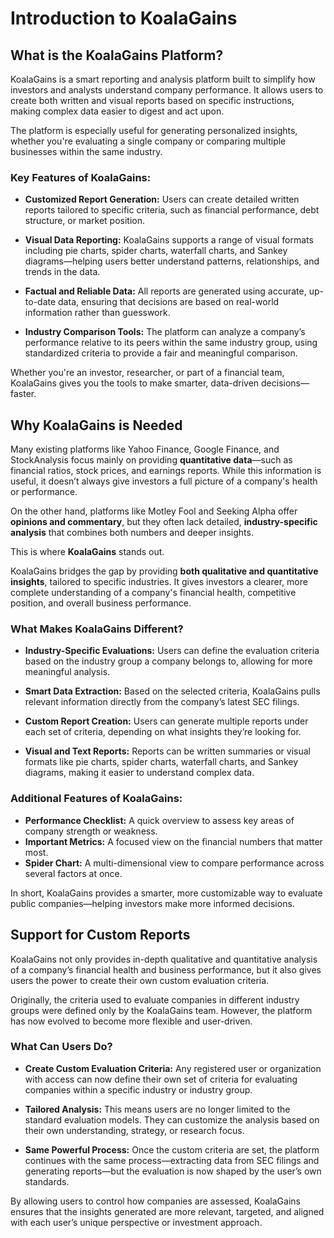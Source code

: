 # Introduction to KoalaGains

## What is the KoalaGains Platform?

KoalaGains is a smart reporting and analysis platform built to simplify how investors and analysts understand company performance. It allows users to create both written and visual reports based on specific instructions, making complex data easier to digest and act upon.

The platform is especially useful for generating personalized insights, whether you're evaluating a single company or comparing multiple businesses within the same industry.

### Key Features of KoalaGains:

- **Customized Report Generation:** Users can create detailed written reports tailored to specific criteria, such as financial performance, debt structure, or market position.
- **Visual Data Reporting:** KoalaGains supports a range of visual formats including pie charts, spider charts, waterfall charts, and Sankey diagrams—helping users better understand patterns, relationships, and trends in the data.

- **Factual and Reliable Data:** All reports are generated using accurate, up-to-date data, ensuring that decisions are based on real-world information rather than guesswork.

- **Industry Comparison Tools:** The platform can analyze a company’s performance relative to its peers within the same industry group, using standardized criteria to provide a fair and meaningful comparison.

Whether you're an investor, researcher, or part of a financial team, KoalaGains gives you the tools to make smarter, data-driven decisions—faster.

## Why KoalaGains is Needed

Many existing platforms like Yahoo Finance, Google Finance, and StockAnalysis focus mainly on providing **quantitative data**—such as financial ratios, stock prices, and earnings reports. While this information is useful, it doesn’t always give investors a full picture of a company's health or performance.

On the other hand, platforms like Motley Fool and Seeking Alpha offer **opinions and commentary**, but they often lack detailed, **industry-specific analysis** that combines both numbers and deeper insights.

This is where **KoalaGains** stands out.

KoalaGains bridges the gap by providing **both qualitative and quantitative insights**, tailored to specific industries. It gives investors a clearer, more complete understanding of a company's financial health, competitive position, and overall business performance.

### What Makes KoalaGains Different?

- **Industry-Specific Evaluations:** Users can define the evaluation criteria based on the industry group a company belongs to, allowing for more meaningful analysis.
- **Smart Data Extraction:** Based on the selected criteria, KoalaGains pulls relevant information directly from the company’s latest SEC filings.

- **Custom Report Creation:** Users can generate multiple reports under each set of criteria, depending on what insights they’re looking for.

- **Visual and Text Reports:** Reports can be written summaries or visual formats like pie charts, spider charts, waterfall charts, and Sankey diagrams, making it easier to understand complex data.

### Additional Features of KoalaGains:

- **Performance Checklist:** A quick overview to assess key areas of company strength or weakness.
- **Important Metrics:** A focused view on the financial numbers that matter most.
- **Spider Chart:** A multi-dimensional view to compare performance across several factors at once.

In short, KoalaGains provides a smarter, more customizable way to evaluate public companies—helping investors make more informed decisions.

## Support for Custom Reports

KoalaGains not only provides in-depth qualitative and quantitative analysis of a company’s financial health and business performance, but it also gives users the power to create their own custom evaluation criteria.

Originally, the criteria used to evaluate companies in different industry groups were defined only by the KoalaGains team. However, the platform has now evolved to become more flexible and user-driven.

### What Can Users Do?

- **Create Custom Evaluation Criteria:** Any registered user or organization with access can now define their own set of criteria for evaluating companies within a specific industry or industry group.
- **Tailored Analysis:** This means users are no longer limited to the standard evaluation models. They can customize the analysis based on their own understanding, strategy, or research focus.

- **Same Powerful Process:** Once the custom criteria are set, the platform continues with the same process—extracting data from SEC filings and generating reports—but the evaluation is now shaped by the user’s own standards.

By allowing users to control how companies are assessed, KoalaGains ensures that the insights generated are more relevant, targeted, and aligned with each user’s unique perspective or investment approach.
